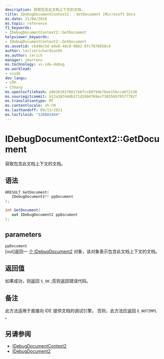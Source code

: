 ```yaml
---
description: 获取包含此文档上下文的文档。
title: IDebugDocumentContext2：：GetDocument |Microsoft Docs
ms.date: 11/04/2016
ms.topic: reference
f1_keywords:
- IDebugDocumentContext2::GetDocument
helpviewer_keywords:
- IDebugDocumentContext2::GetDocument
ms.assetid: c6d46c5d-ade8-4dc8-9862-8fc7876658c4
author: leslierichardson95
ms.author: lerich
manager: jmartens
ms.technology: vs-ide-debug
ms.workload:
- vssdk
dev_langs:
- CPP
- CSharp
ms.openlocfilehash: e9b3616376617e6fcc88f9de7bae15bcca072130
ms.sourcegitcommit: b12a38744db371d2894769ecf305585f9577792f
ms.translationtype: MT
ms.contentlocale: zh-CN
ms.lasthandoff: 09/13/2021
ms.locfileid: "126602464"
---
```

# <a name="idebugdocumentcontext2getdocument"></a>IDebugDocumentContext2::GetDocument
获取包含此文档上下文的文档。

## <a name="syntax"></a>语法

```cpp
HRESULT GetDocument( 
   IDebugDocument2** ppDocument
);
```

```csharp
int GetDocument( 
   out IDebugDocument2 ppDocument
);
```

## <a name="parameters"></a>parameters
`ppDocument`\
[out]返回一 [个 IDebugDocument2](../../../extensibility/debugger/reference/idebugdocument2.md) 对象，该对象表示包含此文档上下文的文档。

## <a name="return-value"></a>返回值
 如果成功，则返回 `S_OK` ;否则返回错误代码。

## <a name="remarks"></a>备注
 此方法适用于直接向 IDE 提供文档的调试引擎。 否则，此方法应返回 `E_NOTIMPL` 。

## <a name="see-also"></a>另请参阅
- [IDebugDocumentContext2](../../../extensibility/debugger/reference/idebugdocumentcontext2.md)
- [IDebugDocument2](../../../extensibility/debugger/reference/idebugdocument2.md)
